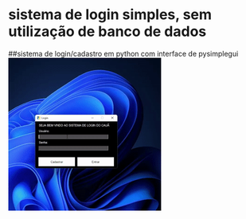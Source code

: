 # sistema de login simples, sem utilização de banco de dados
##sistema de login/cadastro em python com interface de pysimplegui
![apresentação sistema de login](https://github.com/Caua-Mahl/sistema-de-login-/blob/master/ezgif.com-gif-maker%20(1).gif)
